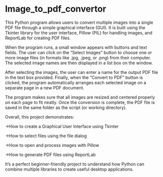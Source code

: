 # Image_to_pdf_convertor
This Python program allows users to convert multiple images into a single PDF file through a simple graphical interface (GUI). It is built using the Tkinter library for the user interface, Pillow (PIL) for handling images, and ReportLab for creating PDF files.

When the program runs, a small window appears with buttons and text fields. The user can click on the “Select Images” button to choose one or more image files (in formats like .jpg, .jpeg, or .png) from their computer. The selected image names are then displayed in a list box on the window.

After selecting the images, the user can enter a name for the output PDF file in the text box provided. Finally, when the “Convert to PDF” button is clicked, the program automatically arranges each selected image on a separate page in a new PDF document.

The program makes sure that all images are resized and centered properly on each page to fit neatly. Once the conversion is complete, the PDF file is saved in the same folder as the script (or working directory).

Overall, this project demonstrates:

->How to create a Graphical User Interface using Tkinter

->How to select files using the file dialog

->How to open and process images with Pillow

->How to generate PDF files using ReportLab

It’s a perfect beginner-friendly project to understand how Python can combine multiple libraries to create useful desktop applications.
